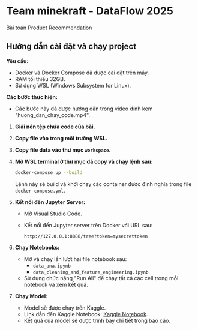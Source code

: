 # Team minekraft - DataFlow 2025
Bài toán Product Recommendation

## Hướng dẫn cài đặt và chạy project

**Yêu cầu:**

*   Docker và Docker Compose đã được cài đặt trên máy.
*   RAM tối thiểu 32GB.
*   Sử dụng WSL (Windows Subsystem for Linux).

**Các bước thực hiện:**
- Các bước này đã được hướng dẫn trong video đính kèm "huong_dan_chay_code.mp4".

1.  **Giải nén tệp chứa code của bài.**

2.  **Copy file vào trong môi trường WSL.**

3.  **Copy file data vào thư mục `workspace`.**

4.  **Mở WSL terminal ở thư mục đã copy và chạy lệnh sau:**

    ```bash
    docker-compose up --build
    ```

    Lệnh này sẽ build và khởi chạy các container được định nghĩa trong file `docker-compose.yml`.

5.  **Kết nối đến Jupyter Server:**

    *   Mở Visual Studio Code.
    *   Kết nối đến Jupyter server trên Docker với URL sau:

        ```
        http://127.0.0.1:8888/tree?token=mysecrettoken
        ```

6.  **Chạy Notebooks:**

    *   Mở và chạy lần lượt hai file notebook sau:
        *   `data_ana.ipynb`
        *   `data_cleaning_and_feature_engineering.ipynb`
    *   Sử dụng chức năng "Run All" để chạy tất cả các cell trong mỗi notebook và xem kết quả.

7.  **Chạy Model:**

    *   Model sẽ được chạy trên Kaggle.
    *   Link dẫn đến Kaggle Notebook: [Kaggle Notebook](https://www.kaggle.com/code/hctingnht/team-minekraft-dataflow2025?scriptVersionId=224259196).
    *   Kết quả của model sẽ được trình bày chi tiết trong báo cáo.
